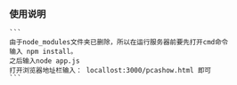 ### 使用说明

    ```
    由于node_modules文件夹已删除，所以在运行服务器前要先打开cmd命令
    输入 npm install。
    之后输入node app.js
    打开浏览器地址栏输入： locallost:3000/pcashow.html 即可 
    ```